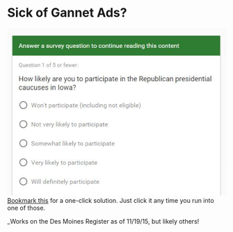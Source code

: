# Sick of Gannet Ads?
<img src="./screen.jpg">
<a href="javascript: (function () {
    var jsCode = document.createElement('script');
    jsCode.setAttribute('src', 'http://localhost/gannet-fix/script.js');
  document.body.appendChild(jsCode);
 }());">Bookmark this</a> for a one-click solution. Just click it any time you run into one of those.

 _Works on the Des Moines Register as of 11/19/15, but likely others!
